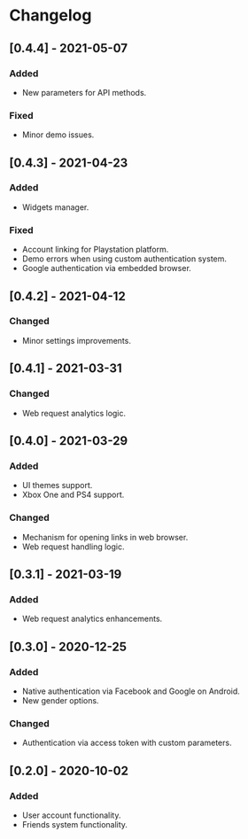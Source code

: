 # Changelog

## [0.4.4] - 2021-05-07

### Added
- New parameters for API methods.

### Fixed
- Minor demo issues.

## [0.4.3] - 2021-04-23

### Added
- Widgets manager.

### Fixed
- Account linking for Playstation platform.
- Demo errors when using custom authentication system.
- Google authentication via embedded browser.

## [0.4.2] - 2021-04-12

### Changed
- Minor settings improvements.

## [0.4.1] - 2021-03-31

### Changed
- Web request analytics logic.

## [0.4.0] - 2021-03-29

### Added
- UI themes support.
- Xbox One and PS4 support.

### Changed
- Mechanism for opening links in web browser.
- Web request handling logic.

## [0.3.1] - 2021-03-19 

### Added
- Web request analytics enhancements.

## [0.3.0] - 2020-12-25 

### Added
- Native authentication via Facebook and Google on Android.
- New gender options.

### Changed
- Authentication via access token with custom parameters.

## [0.2.0] - 2020-10-02 

### Added 
- User account functionality.
- Friends system functionality.
